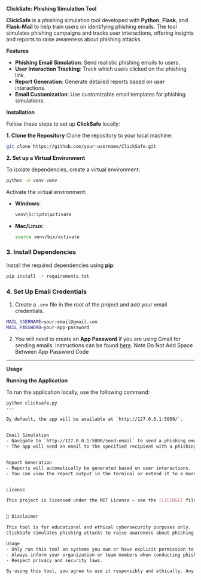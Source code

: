 **ClickSafe: Phishing Simulation Tool**

**ClickSafe** is a phishing simulation tool developed with **Python**, **Flask**, and **Flask-Mail** to help train users on identifying phishing emails. The tool simulates phishing campaigns and tracks user interactions, offering insights and reports to raise awareness about phishing attacks.

 **Features**
- **Phishing Email Simulation**: Send realistic phishing emails to users.
- **User Interaction Tracking**: Track which users clicked on the phishing link.
- **Report Generation**: Generate detailed reports based on user interactions.
- **Email Customization**: Use customizable email templates for phishing simulations.


**Installation**

Follow these steps to set up **ClickSafe** locally:

**1. Clone the Repository**
Clone the repository to your local machine:

```bash
git clone https://github.com/your-username/ClickSafe.git
```

**2. Set up a Virtual Environment**

To isolate dependencies, create a virtual environment:

```bash
python -m venv venv
```

Activate the virtual environment:

- **Windows**:
  ```bash
  venv\Scripts\activate
  ```

- **Mac/Linux**:
  ```bash
  source venv/bin/activate
  ```

### **3. Install Dependencies**

Install the required dependencies using **pip**:

```bash
pip install -r requirements.txt
```

### **4. Set Up Email Credentials**

1. Create a `.env` file in the root of the project and add your email credentials.

```bash
MAIL_USERNAME=your-email@gmail.com
MAIL_PASSWORD=your-app-password
```

2. You will need to create an **App Password** if you are using Gmail for sending emails. Instructions can be found [here](https://support.google.com/accounts/answer/185833).
Note Do Not Add Space Between App Password Code
---

**Usage**

**Running the Application**

To run the application locally, use the following command:

```bash
python clicksafe.py
---

By default, the app will be available at `http://127.0.0.1:5000/`.


Email Simulation
- Navigate to `http://127.0.0.1:5000/send-email` to send a phishing email.
- The app will send an email to the specified recipient with a phishing link.


Report Generation
- Reports will automatically be generated based on user interactions.
- You can view the report output in the terminal or extend it to a more user-friendly format.


License

This project is licensed under the MIT License – see the [LICENSE] file for details.


🚨 Disclaimer

This tool is for educational and ethical cybersecurity purposes only.  
ClickSafe simulates phishing attacks to raise awareness about phishing risks and security best practices. Do not use this tool for malicious activities.  

Usage
- Only run this tool on systems you own or have explicit permission to test.
- Always inform your organization or team members when conducting phishing simulations.
- Respect privacy and security laws.

By using this tool, you agree to use it responsibly and ethically. Any misuse of this tool is the sole responsibility of the user.

